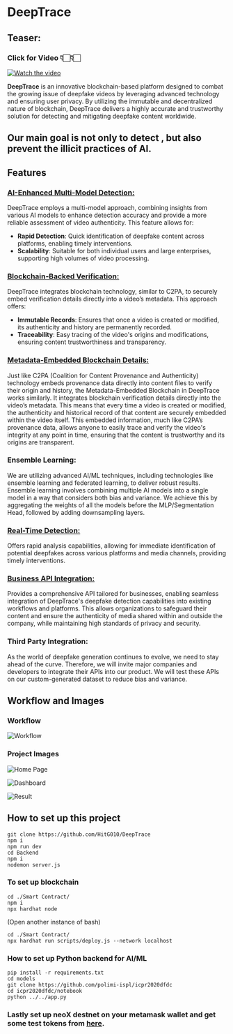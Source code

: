 # DeepTrace

## Teaser:

### Click for Video 👇🏻👇🏻

[![Watch the video](public/deeptrace_cover.png)](https://www.youtube.com/watch?v=d-3529xkDvA&t=9s)

**DeepTrace** is an innovative blockchain-based platform designed to combat the growing issue of deepfake videos by leveraging advanced technology and ensuring user privacy. By utilizing the immutable and decentralized nature of blockchain, DeepTrace delivers a highly accurate and trustworthy solution for detecting and mitigating deepfake content worldwide.

## Our main goal is not only to detect , but also prevent the illicit practices of AI.

## Features

### <u>AI-Enhanced Multi-Model Detection:</u>

DeepTrace employs a multi-model approach, combining insights from various AI models to enhance detection accuracy and provide a more reliable assessment of video authenticity. This feature allows for:

- **Rapid Detection**: Quick identification of deepfake content across platforms, enabling timely interventions.
- **Scalability**: Suitable for both individual users and large enterprises, supporting high volumes of video processing.

### <u>Blockchain-Backed Verification:</u>

DeepTrace integrates blockchain technology, similar to C2PA, to securely embed verification details directly into a video’s metadata. This approach offers:

- **Immutable Records**: Ensures that once a video is created or modified, its authenticity and history are permanently recorded.
- **Traceability**: Easy tracing of the video's origins and modifications, ensuring content trustworthiness and transparency.

### <u>Metadata-Embedded Blockchain Details:</u>

Just like C2PA (Coalition for Content Provenance and Authenticity) technology embeds provenance data directly into content files to verify their origin and history, the Metadata-Embedded Blockchain in DeepTrace works similarly. It integrates blockchain verification details directly into the video’s metadata. This means that every time a video is created or modified, the authenticity and historical record of that content are securely embedded within the video itself. This embedded information, much like C2PA’s provenance data, allows anyone to easily trace and verify the video's integrity at any point in time, ensuring that the content is trustworthy and its origins are transparent.

### Ensemble Learning:

We are utilizing advanced AI/ML techniques, including technologies like ensemble learning and federated learning, to deliver robust results. Ensemble learning involves combining multiple AI models into a single model in a way that considers both bias and variance. We achieve this by aggregating the weights of all the models before the MLP/Segmentation Head, followed by adding downsampling layers.

### <u>Real-Time Detection:</u>

Offers rapid analysis capabilities, allowing for immediate identification of potential deepfakes across various platforms and media channels, providing timely interventions.

### <u>Business API Integration:</u>

Provides a comprehensive API tailored for businesses, enabling seamless integration of DeepTrace's deepfake detection capabilities into existing workflows and platforms. This allows organizations to safeguard their content and ensure the authenticity of media shared within and outside the company, while maintaining high standards of privacy and security.

### Third Party Integration:

As the world of deepfake generation continues to evolve, we need to stay ahead of the curve. Therefore, we will invite major companies and developers to integrate their APIs into our product. We will test these APIs on our custom-generated dataset to reduce bias and variance.

## Workflow and Images

### Workflow

![Workflow](public/deepTrace_flowchart.png)

### Project Images

![Home Page](public/deeptrace-landing.png)

![Dashboard](public/deeptrace-dashboard.png)

![Result](public/deepTrace_result.jpeg)

## How to set up this project

```
git clone https://github.com/HitG010/DeepTrace
npm i
npm run dev
cd Backend
npm i
nodemon server.js
```

### To set up blockchain

```
cd ./Smart Contract/
npm i
npx hardhat node
```

(Open another instance of bash)

```
cd ./Smart Contract/
npx hardhat run scripts/deploy.js --network localhost
```

### How to set up Python backend for AI/ML

```
pip install -r requirements.txt
cd models
git clone https://github.com/polimi-ispl/icpr2020dfdc
cd icpr2020dfdc/notebook
python ../../app.py
```

### Lastly set up neoX destnet on your metamask wallet and get some test tokens from [here](https://neoxwish.ngd.network/).
